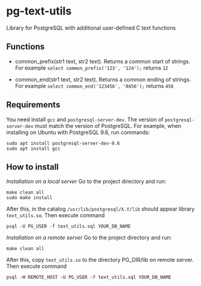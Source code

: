 # pg-text-utils
Library for PostgreSQL with additional user-defined C text functions

## Functions
* common_prefix(str1 text, str2 text). Returns a common start of strings. For example `select common_prefix('123', '124');` returns `12`

* common_end(str1 text, str2 text). Returns a common ending of strings. For example `select common_end('123456', '0456');` returns `456`

## Requirements
You need install `gcc` and `postgresql-server-dev`.  The version of `postgresql-server-dev` must match the version of PostgreSQL. For example, when installing on Ubuntu with PostgreSQL 9.6, run commands:
```
sudo apt install postgresql-server-dev-9.6
sudo apt install gcc
```
## How to install
*Installation on a local server*
Go to the project directory and run:
```
make clean all
sudo make install
```
After this,  in the catalog `/usr/lib/postgresql/X.Y/lib` should appear library `text_utils.so`.
Then execute command
```
psql -U PG_USER -f text_utils.sql YOUR_DB_NAME
```
*Installation on a remote server*
Go to the project directory and run:
```
make clean all
```
After this,  copy `text_utils.so` to the directory PG_DIR/lib on remote server.
Then execute command
```
psql -H REMOTE_HOST -U PG_USER -f text_utils.sql YOUR_DB_NAME
```